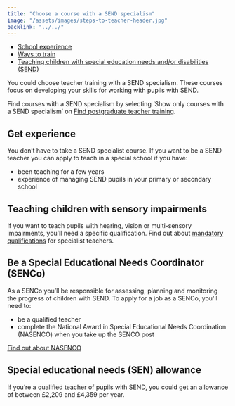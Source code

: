 ```yaml
---
title: "Choose a course with a SEND specialism"
image: "/assets/images/steps-to-teacher-header.jpg"
backlink: "../../"
---
```


 <div class="content__right">
  <ul class="content-nav">
    <li><a href="school-experience">School experience</a></li>
    <li><a href="ways-to-train">Ways to train</a></li>
    <li><a href="choose-a-course-with-a-send-specialism">Teaching children with special education needs and/or disabilities (SEND)</a></li>
   
  </ul>
</div>


<div class="content__left">

<p>You could choose teacher training with a SEND specialism. These courses focus on developing your skills for working with pupils with SEND.</p>

<p>Find courses with a SEND specialism by selecting ‘Show only courses with a SEND specialism’ on <a href="https://www.gov.uk/find-postgraduate-teacher-training-courses/">Find postgraduate teacher training</a>.</p>

<h2>Get experience</h2>

<p>You don’t have to take a SEND specialist course. If you want to be a SEND teacher you can apply to teach in a special school if you have:</p>

  <ul>
  <li>been teaching for a few years</li>
  <li>experience of managing SEND pupils in your primary or secondary school</li>
  </ul>

<h2>Teaching children with sensory impairments</h2>

<p>If you want to teach pupils with hearing, vision or multi-sensory impairments, you’ll need a specific qualification. Find out about <a href="">mandatory qualifications</a> for specialist teachers.</p>

<h2>Be a Special Educational Needs Coordinator (SENCo)</h2>

<p>As a SENCo you’ll be responsible for assessing, planning and monitoring the progress of children with SEND. To apply for a job as a SENCo, you'll need to:</p>

  <ul>
  <li>be a qualified teacher</li>
  <li>complete the National Award in Special Educational Needs Coordination (NASENCO) when you take up the SENCO post</li>
  </ul>

<p><a href="https://nasen.org.uk/training-and-cpd.html">Find out about NASENCO</a></p>



<h2>Special educational needs (SEN) allowance</h2>

<p>If you’re a qualified teacher of pupils with SEND, you could get an allowance of between £2,209 and £4,359 per year.</p>
</div>


